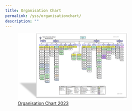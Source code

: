 ```yaml
---
title: Organisation Chart
permalink: /yss/organisationchart/
description: ""
---
```

<figure><a href="/files/YSS/orgchart%202023_v12.pdf">
<img src="/images/YSS/OrgChart-23.png" style="width:350px;">Organisation Chart 2023</a></figure>